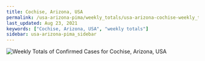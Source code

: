 ```yaml
---
title: Cochise, Arizona, USA
permalink: /usa-arizona-pima/weekly_totals/usa-arizona-cochise-weekly_totals.html
last_updated: Aug 23, 2021
keywords: ["Cochise, Arizona, USA", "weekly totals"]
sidebar: usa-arizona-pima_sidebar
---
```


![Weekly Totals of Confirmed Cases for Cochise, Arizona, USA](/covid_tracker/images/graphs/usa-arizona-cochise-weekly_totals_graph.png)
